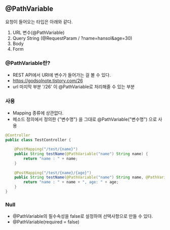 ## @PathVariable
요청이 들어오는 타입은 아래와 같다.
1. URL 변수(@PathVariable)
2. Query String (@RequestParam / ?name=hansol&age=30)
3. Body
4. Form

### @PathVariable란?
- REST API에서 URI에 변수가 들어가는 걸 볼 수 있다.
 - https://godsolnote.tistory.com/26
 - url 마지막 부분 '/26' 이 @PathVariable로 처리해줄 수 있는 부분
 
### 사용
- Mapping 종류에 상관없다.
- 메소드 정의에서 정의한 {"변수명"} 을 그대로 @PathVariable("변수명") 으로 사용
```java
@Controller
public class TestController {

	@PostMapping("/test/{name}")
	public String testName(@PathVariable("name") String name) {
		return "name : " + name;
	}
	
	@PostMapping("/test/{name}/{age}")
	public String testName(@PathVariable("name") String name, @PathVariable("age") {
		return "name : " + name + ", age: " + age;
	}
}
```

### Null
- @PathVariable의 필수속성을 false로 설정하여 선택사항으로 만들 수 있다.
- @PathVariable(required = false)
